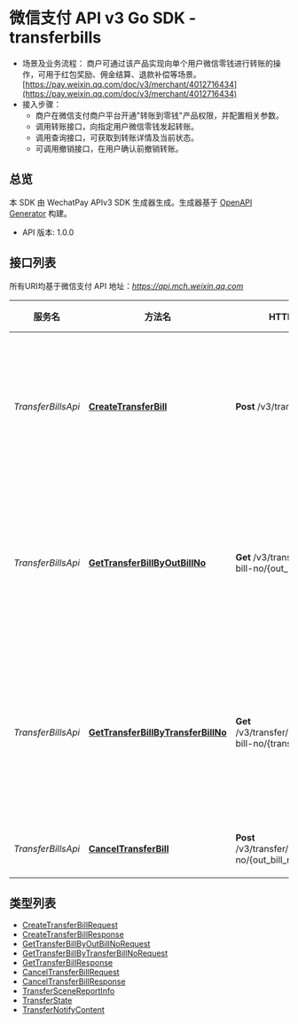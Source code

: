 # 微信支付 API v3 Go SDK - transferbills

* 场景及业务流程：
    商户可通过该产品实现向单个用户微信零钱进行转账的操作，可用于红包奖励、佣金结算、退款补偿等场景。
    [https://pay.weixin.qq.com/doc/v3/merchant/4012716434](https://pay.weixin.qq.com/doc/v3/merchant/4012716434)
* 接入步骤：
    * 商户在微信支付商户平台开通"转账到零钱"产品权限，并配置相关参数。
    * 调用转账接口，向指定用户微信零钱发起转账。
    * 调用查询接口，可获取到转账详情及当前状态。
    * 可调用撤销接口，在用户确认前撤销转账。

## 总览
本 SDK 由 WechatPay APIv3 SDK 生成器生成。生成器基于 [OpenAPI Generator](https://openapi-generator.tech) 构建。

- API 版本: 1.0.0

## 接口列表

所有URI均基于微信支付 API 地址：*https://api.mch.weixin.qq.com*

服务名 | 方法名 | HTTP 请求 | 描述
------------ | ------------- | ------------- | -------------
*TransferBillsApi* | [**CreateTransferBill**](TransferBillsApi.md#createtransferbill) | **Post** /v3/transfer/bills | 发起商家转账到用户零钱
*TransferBillsApi* | [**GetTransferBillByOutBillNo**](TransferBillsApi.md#gettransferbillbyoutbillno) | **Get** /v3/transfer/bills/out-bill-no/{out_bill_no} | 通过商户订单号查询转账单
*TransferBillsApi* | [**GetTransferBillByTransferBillNo**](TransferBillsApi.md#gettransferbillbytransferbillno) | **Get** /v3/transfer/bills/transfer-bill-no/{transfer_bill_no} | 通过微信转账单号查询转账单
*TransferBillsApi* | [**CancelTransferBill**](TransferBillsApi.md#canceltransferbill) | **Post** /v3/transfer/bills/out-bill-no/{out_bill_no}/cancel | 撤销转账

## 类型列表

 - [CreateTransferBillRequest](CreateTransferBillRequest.md)
 - [CreateTransferBillResponse](CreateTransferBillResponse.md)
 - [GetTransferBillByOutBillNoRequest](GetTransferBillByOutBillNoRequest.md)
 - [GetTransferBillByTransferBillNoRequest](GetTransferBillByTransferBillNoRequest.md)
 - [GetTransferBillResponse](GetTransferBillResponse.md)
 - [CancelTransferBillRequest](CancelTransferBillRequest.md)
 - [CancelTransferBillResponse](CancelTransferBillResponse.md)
 - [TransferSceneReportInfo](TransferSceneReportInfo.md)
 - [TransferState](TransferState.md)
 - [TransferNotifyContent](TransferNotifyContent.md)
